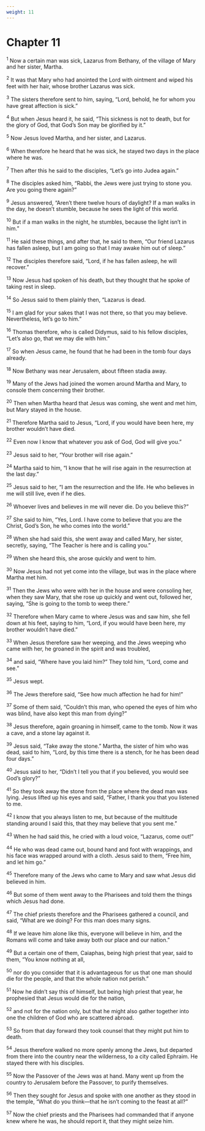 ```yaml
---
weight: 11
---
```


# Chapter 11

<sup>1</sup> Now a certain man was sick, Lazarus from Bethany, of the village of Mary and her sister, Martha. 

<sup>2</sup> It was that Mary who had anointed the Lord with ointment and wiped his feet with her hair, whose brother Lazarus was sick. 

<sup>3</sup> The sisters therefore sent to him, saying, “Lord, behold, he for whom you have great affection is sick.” 

<sup>4</sup> But when Jesus heard it, he said, “This sickness is not to death, but for the glory of God, that God’s Son may be glorified by it.” 

<sup>5</sup> Now Jesus loved Martha, and her sister, and Lazarus. 

<sup>6</sup> When therefore he heard that he was sick, he stayed two days in the place where he was. 

<sup>7</sup> Then after this he said to the disciples, “Let’s go into Judea again.” 

<sup>8</sup> The disciples asked him, “Rabbi, the Jews were just trying to stone you. Are you going there again?” 

<sup>9</sup> Jesus answered, “Aren’t there twelve hours of daylight? If a man walks in the day, he doesn’t stumble, because he sees the light of this world. 

<sup>10</sup> But if a man walks in the night, he stumbles, because the light isn’t in him.” 

<sup>11</sup> He said these things, and after that, he said to them, “Our friend Lazarus has fallen asleep, but I am going so that I may awake him out of sleep.” 

<sup>12</sup> The disciples therefore said, “Lord, if he has fallen asleep, he will recover.” 

<sup>13</sup> Now Jesus had spoken of his death, but they thought that he spoke of taking rest in sleep. 

<sup>14</sup> So Jesus said to them plainly then, “Lazarus is dead. 

<sup>15</sup> I am glad for your sakes that I was not there, so that you may believe. Nevertheless, let’s go to him.” 

<sup>16</sup> Thomas therefore, who is called Didymus, said to his fellow disciples, “Let’s also go, that we may die with him.” 

<sup>17</sup> So when Jesus came, he found that he had been in the tomb four days already. 

<sup>18</sup> Now Bethany was near Jerusalem, about fifteen stadia away. 

<sup>19</sup> Many of the Jews had joined the women around Martha and Mary, to console them concerning their brother. 

<sup>20</sup> Then when Martha heard that Jesus was coming, she went and met him, but Mary stayed in the house. 

<sup>21</sup> Therefore Martha said to Jesus, “Lord, if you would have been here, my brother wouldn’t have died. 

<sup>22</sup> Even now I know that whatever you ask of God, God will give you.” 

<sup>23</sup> Jesus said to her, “Your brother will rise again.” 

<sup>24</sup> Martha said to him, “I know that he will rise again in the resurrection at the last day.” 

<sup>25</sup> Jesus said to her, “I am the resurrection and the life. He who believes in me will still live, even if he dies. 

<sup>26</sup> Whoever lives and believes in me will never die. Do you believe this?” 

<sup>27</sup> She said to him, “Yes, Lord. I have come to believe that you are the Christ, God’s Son, he who comes into the world.” 

<sup>28</sup> When she had said this, she went away and called Mary, her sister, secretly, saying, “The Teacher is here and is calling you.” 

<sup>29</sup> When she heard this, she arose quickly and went to him. 

<sup>30</sup> Now Jesus had not yet come into the village, but was in the place where Martha met him. 

<sup>31</sup> Then the Jews who were with her in the house and were consoling her, when they saw Mary, that she rose up quickly and went out, followed her, saying, “She is going to the tomb to weep there.” 

<sup>32</sup> Therefore when Mary came to where Jesus was and saw him, she fell down at his feet, saying to him, “Lord, if you would have been here, my brother wouldn’t have died.” 

<sup>33</sup> When Jesus therefore saw her weeping, and the Jews weeping who came with her, he groaned in the spirit and was troubled, 

<sup>34</sup> and said, “Where have you laid him?” They told him, “Lord, come and see.” 

<sup>35</sup> Jesus wept. 

<sup>36</sup> The Jews therefore said, “See how much affection he had for him!” 

<sup>37</sup> Some of them said, “Couldn’t this man, who opened the eyes of him who was blind, have also kept this man from dying?” 

<sup>38</sup> Jesus therefore, again groaning in himself, came to the tomb. Now it was a cave, and a stone lay against it. 

<sup>39</sup> Jesus said, “Take away the stone.” Martha, the sister of him who was dead, said to him, “Lord, by this time there is a stench, for he has been dead four days.” 

<sup>40</sup> Jesus said to her, “Didn’t I tell you that if you believed, you would see God’s glory?” 

<sup>41</sup> So they took away the stone from the place where the dead man was lying. Jesus lifted up his eyes and said, “Father, I thank you that you listened to me. 

<sup>42</sup> I know that you always listen to me, but because of the multitude standing around I said this, that they may believe that you sent me.” 

<sup>43</sup> When he had said this, he cried with a loud voice, “Lazarus, come out!” 

<sup>44</sup> He who was dead came out, bound hand and foot with wrappings, and his face was wrapped around with a cloth. Jesus said to them, “Free him, and let him go.” 

<sup>45</sup> Therefore many of the Jews who came to Mary and saw what Jesus did believed in him. 

<sup>46</sup> But some of them went away to the Pharisees and told them the things which Jesus had done. 

<sup>47</sup> The chief priests therefore and the Pharisees gathered a council, and said, “What are we doing? For this man does many signs. 

<sup>48</sup> If we leave him alone like this, everyone will believe in him, and the Romans will come and take away both our place and our nation.” 

<sup>49</sup> But a certain one of them, Caiaphas, being high priest that year, said to them, “You know nothing at all, 

<sup>50</sup> nor do you consider that it is advantageous for us that one man should die for the people, and that the whole nation not perish.” 

<sup>51</sup> Now he didn’t say this of himself, but being high priest that year, he prophesied that Jesus would die for the nation, 

<sup>52</sup> and not for the nation only, but that he might also gather together into one the children of God who are scattered abroad. 

<sup>53</sup> So from that day forward they took counsel that they might put him to death. 

<sup>54</sup> Jesus therefore walked no more openly among the Jews, but departed from there into the country near the wilderness, to a city called Ephraim. He stayed there with his disciples. 

<sup>55</sup> Now the Passover of the Jews was at hand. Many went up from the country to Jerusalem before the Passover, to purify themselves. 

<sup>56</sup> Then they sought for Jesus and spoke with one another as they stood in the temple, “What do you think—that he isn’t coming to the feast at all?” 

<sup>57</sup> Now the chief priests and the Pharisees had commanded that if anyone knew where he was, he should report it, that they might seize him. 


